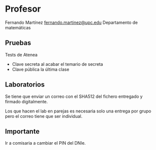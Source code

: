 # Profesor

Fernando Martínez
fernando.martinez@upc.edu
Departamento de matemáticas

## Pruebas

Tests de Atenea
- Clave secreta al acabar el temario de secreta
- Clave pública la última clase

## Laboratorios

Se tiene que enviar un correo con el SHA512 del fichero entregado y firmado digitalmente.

Los que hacen el lab en parejas es necesaria solo una entrega por grupo pero el correo tiene que ser individual.

## Importante

Ir a comisaria a cambiar el PIN del DNIe.
